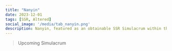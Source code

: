 ```yaml
---
title: "Nanyin"
date: 2023-12-01
tags: [SSR, Altered]
social_image: '/media/tab_nanyin.png'
description: Nanyin, featured as an obtainable SSR Simulacrum within the simulacrum system.
---
```


> Upcoming Simulacrum